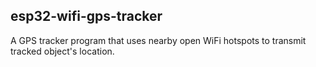 ## esp32-wifi-gps-tracker
A GPS tracker program that uses nearby open WiFi hotspots to transmit tracked object's location.
